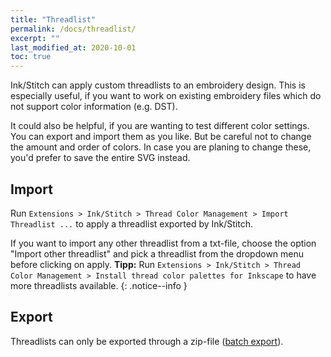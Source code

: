 ```yaml
---
title: "Threadlist"
permalink: /docs/threadlist/
excerpt: ""
last_modified_at: 2020-10-01
toc: true
---
```

Ink/Stitch can apply custom threadlists to an embroidery design. This is especially useful, if you want to work on existing embroidery files which do not support color information (e.g. DST).

It could also be helpful, if you are wanting to test different color settings. You can export and import them as you like. But be careful not to change the amount and order of colors. In case you are planing to change these, you'd prefer to save the entire SVG instead.

## Import
Run `Extensions > Ink/Stitch > Thread Color Management > Import Threadlist ...` to apply a threadlist exported by Ink/Stitch.

If you want to import any other threadlist from a txt-file, choose the option "Import other threadlist" and pick a threadlist from the dropdown menu before clicking on apply.
**Tipp:** Run  `Extensions > Ink/Stitch > Thread Color Management > Install thread color palettes for Inkscape` to have more threadlists available.
{: .notice--info }

## Export

Threadlists can only be exported through a zip-file ([batch export](/docs/import-export/#batch-export)).
